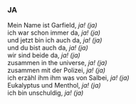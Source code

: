 ### JA
Mein Name ist Garfield, *ja! (ja)*  
ich war schon immer da, *ja! (ja)*  
und jetzt bin ich auch da, *ja! (ja)*  
und du bist auch da, *ja! (ja)*  
wir sind beide da, *ja! (ja)*  
zusammen in the universe, *ja! (ja)*  
zusammen mit der Polizei, *ja! (ja)*  
ich erzähl ihm ihm was von Salbei, *ja! (ja)*  
Eukalyptus und Menthol, *ja! (ja)*  
ich bin unschuldig, *ja! (ja)*  
